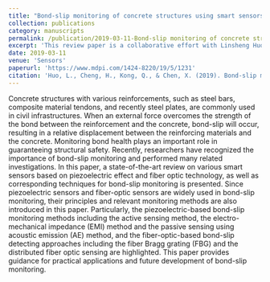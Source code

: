 ```yaml
---
title: "Bond-slip monitoring of concrete structures using smart sensors — A review"
collection: publications
category: manuscripts
permalink: /publication/2019-03-11-Bond-slip monitoring of concrete structures using smart sensors — A review
excerpt: 'This review paper is a collaborative effort with Linsheng Huo (Dalian University of Technology), Qingzhao Kong (Tongji University), and Xuemin Chen (Texas Southern University). It has been selected as the *feature paper*, and I serves as the co-first author.'
date: 2019-03-11
venue: 'Sensors'
paperurl: 'https://www.mdpi.com/1424-8220/19/5/1231'
citation: 'Huo, L., Cheng, H., Kong, Q., & Chen, X. (2019). Bond-slip monitoring of concrete structures using smart sensors—A review. Sensors, 19(5), 1231.'
---
```


Concrete structures with various reinforcements, such as steel bars, composite material tendons, and recently steel plates, are commonly used in civil infrastructures. When an external force overcomes the strength of the bond between the reinforcement and the concrete, bond-slip will occur, resulting in a relative displacement between the reinforcing materials and the concrete. Monitoring bond health plays an important role in guaranteeing structural safety. Recently, researchers have recognized the importance of bond-slip monitoring and performed many related investigations. In this paper, a state-of-the-art review on various smart sensors based on piezoelectric effect and fiber optic technology, as well as corresponding techniques for bond-slip monitoring is presented. Since piezoelectric sensors and fiber-optic sensors are widely used in bond-slip monitoring, their principles and relevant monitoring methods are also introduced in this paper. Particularly, the piezoelectric-based bond-slip monitoring methods including the active sensing method, the electro-mechanical impedance (EMI) method and the passive sensing using acoustic emission (AE) method, and the fiber-optic-based bond-slip detecting approaches including the fiber Bragg grating (FBG) and the distributed fiber optic sensing are highlighted. This paper provides guidance for practical applications and future development of bond-slip monitoring.

<!--slidesurl: 'http://academicpages.github.io/files/slides1.pdf'-->
